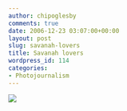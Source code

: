 ```yaml
---
author: chipoglesby
comments: true
date: 2006-12-23 03:07:00+00:00
layout: post
slug: savanah-lovers
title: Savanah lovers
wordpress_id: 114
categories:
- Photojournalism
---
```


[![](http://bp2.blogger.com/_GlcbreYSTwI/RYyeBKxECHI/AAAAAAAAAFQ/etL9p8cjZHM/s400/sav.jpg)](http://bp2.blogger.com/_GlcbreYSTwI/RYyeBKxECHI/AAAAAAAAAFQ/etL9p8cjZHM/s1600-h/sav.jpg)
